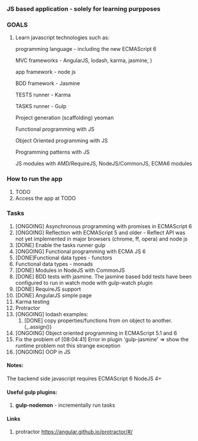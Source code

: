 ### JS based application - solely for learning purpposes

### GOALS
1. Learn javascript technologies such as:

    programming language - including the new ECMAScript 6

    MVC frameworks  - AngularJS, lodash, karma, jasmine, )

    app framework - node js

    BDD framework - Jasmine

    TESTS runner - Karma

    TASKS runner - Gulp

    Project generation (scaffolding) yeoman

    Functional programming with JS

    Object Oriented programming with JS

    Programming patterns with JS

    JS modules with AMD/RequireJS, NodeJS/CommonJS, ECMA6 modules


### How to run the app
1. TODO
1. Access the app at TODO

### Tasks
1. [ONGOING] Asynchronous programming with promises in ECMAScript 6
1. [ONGOING] Reflection with ECMAScript 5 and older - Reflect API was not yet implemented in major browsers (chrome, ff, opera) and node js
1. [DONE] Enable the tasks runner gulp
1. [ONGOING] Functional programming with ECMA JS 6
1. [DONE]Functional data types - functors
1. Functional data types - monads
1. [DONE] Modules in NodeJS with CommonJS
1. [DONE] BDD tests with jasmine. The jasmine based bdd tests have been configured to run in watch mode with gulp-watch plugin
1. [DONE] RequireJS support
1. [DONE] AngularJS simple page
1. Karma testing
1. Protractor
1. [ONGOING] lodash examples:
    1. [DONE] copy properties/functions from on object to another. (_.assign())
1. [ONGOING] Object oriented programming in ECMAScript 5.1 and 6
1. Fix the problem of [08:04:41] Error in plugin 'gulp-jasmine' => show the runtime problem not this strange exception
1. [ONGOING] OOP in JS




#### Notes:
The backend side javascript requires ECMAScript 6 NodeJS 4+

#### Useful  gulp plugins:
1. **gulp-nodemon** - incrementally run tasks

#### Links
1. protractor https://angular.github.io/protractor/#/

